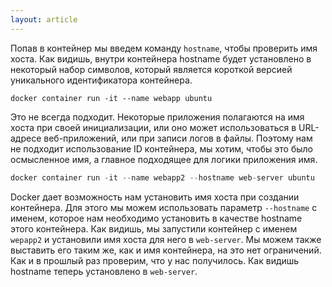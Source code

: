 ```yaml
---
layout: article
---
```

Попав в контейнер мы введем команду `hostname`, чтобы проверить имя хоста. Как видишь, внутри контейнера hostname будет установлено в некоторый набор символов, который является короткой версией уникального идентификатора контейнера.

```
docker container run -it --name webapp ubuntu
```

Это не всегда подходит. Некоторые приложения полагаются на имя хоста при своей инициализации, или оно может использоваться в URL-адресе веб-приложений, или при записи логов в файлы. Поэтому нам не подходит использование ID контейнера, мы хотим, чтобы это было осмысленное имя, а главное подходящее для логики приложения имя.

```groovy
docker container run -it --name webapp2 --hostname web-server ubuntu
```

Docker дает возможность нам установить имя хоста при создании контейнера. Для этого мы можем использовать параметр `--hostname` с именем, которое нам необходимо установить в качестве hostname этого контейнера. Как видишь, мы запустили контейнер с именем `wepapp2` и установили имя хоста для него в `web-server`. Мы можем также выставить его таким же, как и имя контейнера, на это нет ограничений. Как и в прошлый раз проверим, что у нас получилось. Как видишь hostname теперь установлено в `web-server`.
